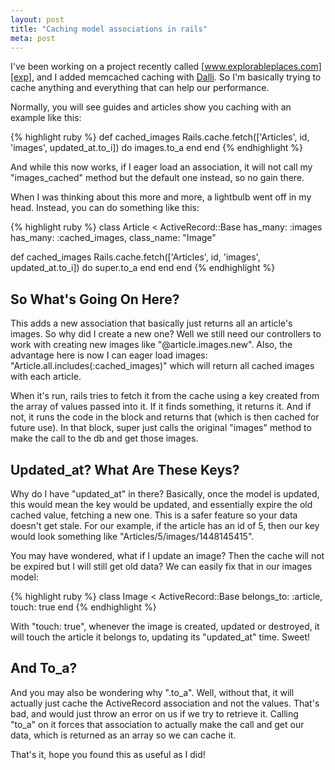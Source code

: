 ```yaml
---
layout: post
title: "Caching model associations in rails"
meta: post
---
```


I've been working on a project recently called [www.explorableplaces.com][exp], and I added memcached caching with [Dalli][dalli]. So I'm basically trying to cache anything and everything that can help our performance. 

Normally, you will see guides and articles show you caching with an example like this:

{% highlight ruby %}
def cached_images
  Rails.cache.fetch(['Articles', id, 'images', updated_at.to_i]) do
    images.to_a
  end
end
{% endhighlight %}

And while this now works, if I eager load an association, it will not <!--more--> call my "images_cached" method but the default one instead, so no gain there.

When I was thinking about this more and more, a lightbulb went off in my head. Instead, you can do something like this:

{% highlight ruby %}
class Article < ActiveRecord::Base
  has_many: :images
  has_many: :cached_images, class_name: "Image"

  def cached_images
    Rails.cache.fetch(['Articles', id, 'images', updated_at.to_i]) do
      super.to_a
    end
  end
end
{% endhighlight %}

## So What's Going On Here?

This adds a new association that basically just returns all an article's images. So why did I create a new one? Well we still need our controllers to work with creating new images like "@article.images.new". Also, the advantage here is now I can eager load images: "Article.all.includes(:cached_images)" which will return all cached images with each article.

When it's run, rails tries to fetch it from the cache using a key created from the array of values passed into it. If it finds something, it returns it. And if not, it runs the code in the block and returns that (which is then cached for future use). In that block, super just calls the original "images" method to make the call to the db and get those images.

## Updated_at? What Are These Keys?

Why do I have "updated_at" in there? Basically, once the model is updated, this would mean the key would be updated, and essentially expire the old cached value, fetching a new one. This is a safer feature so your data doesn't get stale. For our example, if the article has an id of 5, then our key would look something like "Articles/5/images/1448145415".

You may have wondered, what if I update an image? Then the cache will not be expired but I will still get old data? We can easily fix that in our images model:

{% highlight ruby %}
class Image < ActiveRecord::Base
  belongs_to: :article, touch: true
end
{% endhighlight %}

With "touch: true", whenever the image is created, updated or destroyed, it will touch the article it belongs to, updating its "updated_at" time. Sweet!

## And To_a?

And you may also be wondering why ".to_a". Well, without that, it will actually just cache the ActiveRecord association and not the values. That's bad, and would just throw an error on us if we try to retrieve it. Calling "to_a" on it forces that association to actually make the call and get our data, which is returned as an array so we can cache it.

That's it, hope you found this as useful as I did!

[exp]: http://www.explorableplaces.com
[dalli]: https://github.com/mperham/dalli
